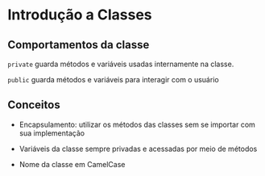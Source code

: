 # Introdução a Classes

## Comportamentos da classe

`private` guarda métodos e variáveis usadas internamente na classe.

`public` guarda métodos e variáveis para interagir com o usuário


## Conceitos

- Encapsulamento: utilizar os métodos das classes sem se importar com sua implementação

- Variáveis da classe sempre privadas e acessadas por meio de métodos

- Nome da classe em CamelCase
